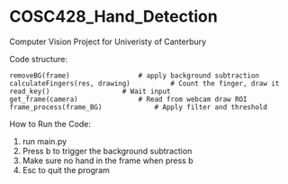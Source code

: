 # COSC428_Hand_Detection
Computer Vision Project for Univeristy of Canterbury

Code structure:

	removeBG(frame)					# apply background subtraction
	calculateFingers(res, drawing)			# Count the finger, draw it
	read_key()					# Wait input
	get_frame(camera)				# Read from webcam draw ROI
	frame_process(frame_BG)				# Apply filter and threshold

How to Run the Code:
1. run main.py
2. Press b to trigger the background subtraction
3. Make sure no hand in the frame when press b
4. Esc to quit the program
